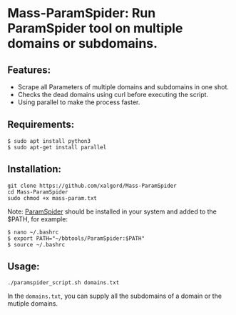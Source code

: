 # Mass-ParamSpider: Run ParamSpider tool on multiple domains or subdomains.

## Features:
- Scrape all Parameters of multiple domains and subdomains in one shot.
- Checks the dead domains using curl before executing the script.
- Using parallel to make the process faster.


## Requirements:
```
$ sudo apt install python3
$ sudo apt-get install parallel
```

## Installation:
```
git clone https://github.com/xalgord/Mass-ParamSpider
cd Mass-ParamSpider
sudo chmod +x mass-param.txt
```

Note: [ParamSpider](https://github.com/devanshbatham/ParamSpider) should be installed in your system and added to the $PATH, for example:

```
$ nano ~/.bashrc
$ export PATH="~/bbtools/ParamSpider:$PATH"
$ source ~/.bashrc
```

## Usage:
```
./paramspider_script.sh domains.txt
```
In the `domains.txt`, you can supply all the subdomains of a domain or the mutiple domains.
